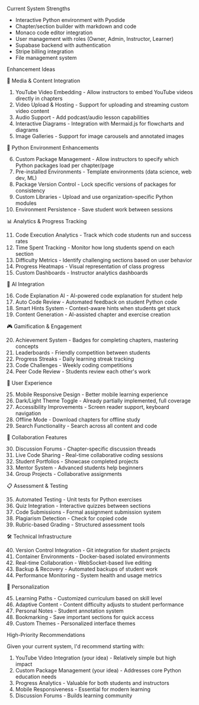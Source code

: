Current System Strengths

  - Interactive Python environment with Pyodide
  - Chapter/section builder with markdown and code
  - Monaco code editor integration
  - User management with roles (Owner, Admin, Instructor, Learner)
  - Supabase backend with authentication
  - Stripe billing integration
  - File management system

  Enhancement Ideas

  🎥 Media & Content Integration

  1. YouTube Video Embedding - Allow instructors to embed YouTube videos directly in chapters
  2. Video Upload & Hosting - Support for uploading and streaming custom video content
  3. Audio Support - Add podcast/audio lesson capabilities
  4. Interactive Diagrams - Integration with Mermaid.js for flowcharts and diagrams
  5. Image Galleries - Support for image carousels and annotated images

  🐍 Python Environment Enhancements

  6. Custom Package Management - Allow instructors to specify which Python packages load per chapter/page
  7. Pre-installed Environments - Template environments (data science, web dev, ML)
  8. Package Version Control - Lock specific versions of packages for consistency
  9. Custom Libraries - Upload and use organization-specific Python modules
  10. Environment Persistence - Save student work between sessions

  📊 Analytics & Progress Tracking

  11. Code Execution Analytics - Track which code students run and success rates
  12. Time Spent Tracking - Monitor how long students spend on each section
  13. Difficulty Metrics - Identify challenging sections based on user behavior
  14. Progress Heatmaps - Visual representation of class progress
  15. Custom Dashboards - Instructor analytics dashboards

  🤖 AI Integration

  16. Code Explanation AI - AI-powered code explanation for student help
  17. Auto Code Review - Automated feedback on student Python code
  18. Smart Hints System - Context-aware hints when students get stuck
  19. Content Generation - AI-assisted chapter and exercise creation

  🎮 Gamification & Engagement

  20. Achievement System - Badges for completing chapters, mastering concepts
  21. Leaderboards - Friendly competition between students
  22. Progress Streaks - Daily learning streak tracking
  23. Code Challenges - Weekly coding competitions
  24. Peer Code Review - Students review each other's work

  📱 User Experience

  25. Mobile Responsive Design - Better mobile learning experience
  26. Dark/Light Theme Toggle - Already partially implemented, full coverage
  27. Accessibility Improvements - Screen reader support, keyboard navigation
  28. Offline Mode - Download chapters for offline study
  29. Search Functionality - Search across all content and code

  🔗 Collaboration Features

  30. Discussion Forums - Chapter-specific discussion threads
  31. Live Code Sharing - Real-time collaborative coding sessions
  32. Student Portfolios - Showcase completed projects
  33. Mentor System - Advanced students help beginners
  34. Group Projects - Collaborative assignments

  📋 Assessment & Testing

  35. Automated Testing - Unit tests for Python exercises
  36. Quiz Integration - Interactive quizzes between sections
  37. Code Submissions - Formal assignment submission system
  38. Plagiarism Detection - Check for copied code
  39. Rubric-based Grading - Structured assessment tools

  🛠️ Technical Infrastructure

  40. Version Control Integration - Git integration for student projects
  41. Container Environments - Docker-based isolated environments
  42. Real-time Collaboration - WebSocket-based live editing
  43. Backup & Recovery - Automated backups of student work
  44. Performance Monitoring - System health and usage metrics

  🎯 Personalization

  45. Learning Paths - Customized curriculum based on skill level
  46. Adaptive Content - Content difficulty adjusts to student performance
  47. Personal Notes - Student annotation system
  48. Bookmarking - Save important sections for quick access
  49. Custom Themes - Personalized interface themes

  High-Priority Recommendations

  Given your current system, I'd recommend starting with:

  1. YouTube Video Integration (your idea) - Relatively simple but high impact
  2. Custom Package Management (your idea) - Addresses core Python education needs
  3. Progress Analytics - Valuable for both students and instructors
  4. Mobile Responsiveness - Essential for modern learning
  5. Discussion Forums - Builds learning community